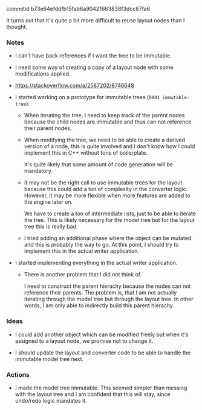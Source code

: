 commitid b73e64efddfb15fab6a90421663838f3dcc87fa6

It turns out that it's quite a bit more difficult to reuse layout nodes than I thought.

### Notes

-   I can't have back references if I want the tree to be immutable.

-   I need some way of creating a copy of a layout node with some modifications applied.

-   https://stackoverflow.com/a/2587202/8746648

-   I started working on a prototype for immutable trees (`0001_immutable-tree`):

    -   When iterating the tree, I need to keep track of the parent nodes because the child nodes are immutable and thus can not
        reference their parent nodes.

    -   When modifying the tree, we need to be able to create a derived version of a node, this is quite involved and I don't know how I could
        implement this in C++ without tons of boilerplate.

        It's quite likely that some amount of code generation will be mandatory.

    -   It may not be the right call to use immutable trees for the layout because this could add a ton of complexity in the converter logic.
        However, it may be more flexible when more features are added to the engine later on.

        We have to create a ton of intermediate lists, just to be able to iterate the tree.
        This is likely necessary for the model tree but for the layout tree this is really bad.

    -   I tried adding an additional phase where the object can be mutated and this is probably the way to go.
        At this point, I should try to implement this in the actual writer application.

-   I started implementing everything in the actual writer application.

    -   There is another problem that I did not think of.

        I need to construct the parent hierachy because the nodes can not reference their parents.
        The problem is, that I am not actually iterating through the model tree but through the layout tree.
        In other words, I am only able to indirectly build this parent hierachy.

### Ideas

-   I could add another object which can be modified freely but when it's assigned to a layout node,
    we promise not to change it.

-   I should update the layout and converter code to be able to handle the immutable model tree next.

### Actions

-   I made the model tree immutable.
    This seemed simpler than messing with the layout tree and I am confident that this will stay, since undo/redo logic mandates it.
